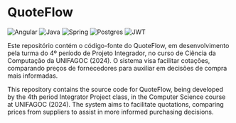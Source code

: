 # QuoteFlow

![Angular](https://img.shields.io/badge/angular-%23DD0031.svg?style=for-the-badge&logo=angular&logoColor=white)
![Java](https://img.shields.io/badge/java-%23ED8B00.svg?style=for-the-badge&logo=openjdk&logoColor=white)
![Spring](https://img.shields.io/badge/spring-%236DB33F.svg?style=for-the-badge&logo=spring&logoColor=white)
![Postgres](https://img.shields.io/badge/postgres-%23316192.svg?style=for-the-badge&logo=postgresql&logoColor=white)
![JWT](https://img.shields.io/badge/JWT-black?style=for-the-badge&logo=JSON%20web%20tokens)

Este repositório contém o código-fonte do QuoteFlow, em desenvolvimento pela turma do 4º período de Projeto Integrador, no curso de Ciência da Computação da UNIFAGOC (2024). O sistema visa facilitar cotações, comparando preços de fornecedores para auxiliar em decisões de compra mais informadas.

This repository contains the source code for QuoteFlow, being developed by the 4th period Integrator Project class, in the Computer Science course at UNIFAGOC (2024). The system aims to facilitate quotations, comparing prices from suppliers to assist in more informed purchasing decisions.

